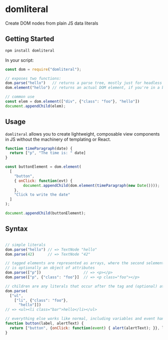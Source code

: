 # domliteral

Create DOM nodes from plain JS data literals

## Getting Started

```bash
npm install domliteral
```

In your script:

```javascript
const dom = require("domliteral");

// exposes two functions:
dom.parse("hello")   // returns a parse tree, mostly just for headless testing
dom.element("hello") // returns an actual DOM element, if you're in a browser context

// common use
const elem = dom.element(["div", {"class": "foo"}, "hello"])
document.appendChild(elem);
```

## Usage

`domliteral` allows you to create lightweight, composable view
components in JS without the machinery of templating or React.

```javascript
function timeParagraph(date) {
  return ["p", "The time is: " date]
}

const buttonElement = dom.element(
  [
    "button",
    { onClick: function(evt) {
        document.appendChild(dom.element(timeParagraph(new Date())));
    },
    "Click to write the date"
  ]
);

document.appendChild(buttonElement);
```

## Syntax

```javascript

// simple literals
dom.parse("hello") // => TextNode "hello"
dom.parse(42)      // => TextNode "42"

// tagged elements are represented as arrays, where the second selement
// is optionally an object of attributes
dom.parse(["p"])                   // => <p></p>
dom.parse(["p", {"class": "foo"}]  // => <p class="foo"></p>

// children are any literals that occur after the tag and (optional) attrs.
dom.parse(
  ["ul",
    ["li", {"class": "foo"},
      "hello"]])
// => <ul><li class="bar">hello</li></ul>

// everything else works like normal, including variables and event handlers
function button(label, alertText) {
  return ["button", {onClick: function(event) { alert(alertText); }}, label];
}
```
